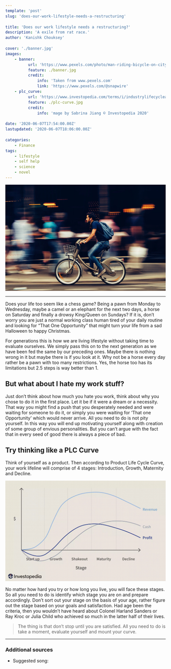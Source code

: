 ```yaml
---
template: 'post'
slug: 'does-our-work-lifestyle-needs-a-restructuring'

title: 'Does our work lifestyle needs a restructuring?'
description: 'A exile from rat race.'
author: 'Kanishk Chouksey'

cover: './banner.jpg'
images:
    - banner:
          url: 'https://www.pexels.com/photo/man-riding-bicycle-on-city-street-310983/'
          feature: ./banner.jpg
          credit:
              info: 'Taken from www.pexels.com'
              link: 'https://www.pexels.com/@snapwire'
    - plc_curve:
          url: 'https://www.investopedia.com/terms/i/industrylifecycleanalysis.asp'
          feature: ./plc-curve.jpg
          credit:
              info: 'mage by Sabrina Jiang © Investopedia 2020'

date: '2020-06-07T17:54:00.00Z'
lastupdated: '2020-06-07T18:06:00.00Z'

categories:
    - Finance
tags:
    - lifestyle
    - self help
    - science
    - novel
---
```


![Man Riding Bicycle on City Street](./banner.jpg)

---

Does your life too seem like a chess game? Being a pawn from Monday to Wednesday, maybe a camel or an elephant for the next two days, a horse on Saturday and finally a drowsy King/Queen on Sundays? If it is, don’t worry you are just a normal working class human tired of your daily routine and looking for “That One Opportunity” that might turn your life from a sad Halloween to happy Christmas.

For generations this is how we are living lifestyle without taking time to evaluate ourselves. We simply pass this on to the next generation as we have been fed the same by our preceding ones. Maybe there is nothing wrong in it but maybe there is if you look at it. Why not be a horse every day rather be a pawn with too many restrictions. Yes, the horse too has its limitations but 2.5 steps is way better than 1.

## But what about I hate my work stuff?

Just don’t think about how much you hate you work, think about why you chose to do it in the first place. Let it be if it were a dream or a necessity. That way you might find a push that you desperately needed and were waiting for someone to do it, or simply you were waiting for ‘That one Opportunity’ which would never arrive. All you need to do is not pity yourself. In this way you will end up motivating yourself along with creation of some group of envious personalities. But you can’t argue with the fact that in every seed of good there is always a piece of bad.

## Try thinking like a PLC Curve

Think of yourself as a product. Then according to Product Life Cycle Curve, your work lifeline will comprise of 4 stages: Introduction, Growth, Maternity and Decline.

![Product Life Cycle Curve](./plc-curve.jpg)

No matter how hard you try or how long you live, you will face these stages. So all you need to do is identify which stage you are on and prepare accordingly. Don’t sort out your stage on the basis of your age, rather figure out the stage based on your goals and satisfaction. Had age been the criteria, then you wouldn’t have heard about Colonel Harland Sanders or Ray Kroc or Julia Child who achieved so much in the latter half of their lives.

> The thing is that don’t stop until you are satisfied. All you need to do is take a moment, evaluate yourself and mount your curve.

---

### Additional sources

-   Suggested song:
